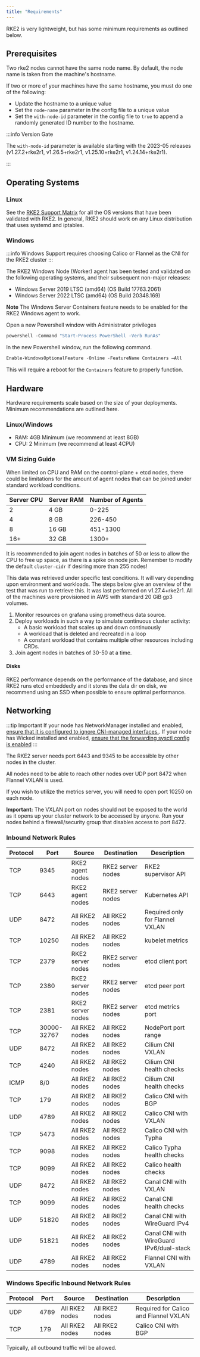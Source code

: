 ```yaml
---
title: "Requirements"
---
```


RKE2 is very lightweight, but has some minimum requirements as outlined below.

## Prerequisites

Two rke2 nodes cannot have the same node name. By default, the node name is taken from the machine's hostname.

If two or more of your machines have the same hostname, you must do one of the following:

* Update the hostname to a unique value
* Set the `node-name` parameter in the config file to a unique value
* Set the `with-node-id` parameter in the config file to `true` to append a randomly generated ID number to the hostname.

:::info Version Gate

The `with-node-id` parameter is available starting with the 2023-05 releases (v1.27.2+rke2r1, v1.26.5+rke2r1, v1.25.10+rke2r1, v1.24.14+rke2r1).

:::

## Operating Systems

### Linux

See the [RKE2 Support Matrix](https://www.suse.com/suse-rke2/support-matrix/all-supported-versions) for all the OS versions that have been validated with RKE2. In general, RKE2 should work on any Linux distribution that uses systemd and iptables.

### Windows

:::info
Windows Support requires choosing Calico or Flannel as the CNI for the RKE2 cluster
:::

The RKE2 Windows Node (Worker) agent has been tested and validated on the following operating systems, and their subsequent non-major releases:

* Windows Server 2019 LTSC (amd64) (OS Build 17763.2061)
* Windows Server 2022 LTSC (amd64) (OS Build 20348.169)

**Note** The Windows Server Containers feature needs to be enabled for the RKE2 Windows agent to work.

Open a new Powershell window with Administrator privileges
```powershell
powershell -Command "Start-Process PowerShell -Verb RunAs"
```

In the new Powershell window, run the following command.
```powershell
Enable-WindowsOptionalFeature -Online -FeatureName Containers –All
```

This will require a reboot for the `Containers` feature to properly function.

## Hardware

Hardware requirements scale based on the size of your deployments. Minimum recommendations are outlined here.

### Linux/Windows
*    RAM: 4GB Minimum (we recommend at least 8GB)
*    CPU: 2 Minimum (we recommend at least 4CPU)

### VM Sizing Guide
When limited on CPU and RAM on the control-plane + etcd nodes, there could be limitations for the amount of agent nodes that can be joined under standard workload conditions.

| Server CPU | Server RAM | Number of Agents |
| ---------- | ---------- | ---------------- |
| 2          | 4 GB       | 0-225            |
| 4          | 8 GB       | 226-450          |
| 8          | 16 GB      | 451-1300         |
| 16+        | 32 GB      | 1300+            |

It is recommended to join agent nodes in batches of 50 or less to allow the CPU to free up space, as there is a spike on node join. Remember to modify the default `cluster-cidr` if desiring more than 255 nodes!

This data was retrieved under specific test conditions. It will vary depending upon environment and workloads. The steps below give an overview of the test that was run to retrieve this. It was last performed on v1.27.4+rke2r1. All of the machines were provisioned in AWS with standard 20 GiB gp3 volumes.
1. Monitor resources on grafana using prometheus data source.
2. Deploy workloads in such a way to simulate continuous cluster activity:
    - A basic workload that scales up and down continuously
    - A workload that is deleted and recreated in a loop
    - A constant workload that contains multiple other resources including CRDs.
3. Join agent nodes in batches of 30-50 at a time.

#### Disks

RKE2 performance depends on the performance of the database, and since RKE2 runs etcd embeddedly and it stores the data dir on disk, we recommend using an SSD when possible to ensure optimal performance.

## Networking

:::tip Important
If your node has NetworkManager installed and enabled, [ensure that it is configured to ignore CNI-managed interfaces.](../known_issues.md#networkmanager). If your node has Wicked installed and enabled, [ensure that the forwarding sysctl config is enabled](../known_issues.md#wicked)
:::

The RKE2 server needs port 6443 and 9345 to be accessible by other nodes in the cluster.

All nodes need to be able to reach other nodes over UDP port 8472 when Flannel VXLAN is used.

If you wish to utilize the metrics server, you will need to open port 10250 on each node.

**Important:** The VXLAN port on nodes should not be exposed to the world as it opens up your cluster network to be accessed by anyone. Run your nodes behind a firewall/security group that disables access to port 8472.

### Inbound Network Rules

| Protocol | Port        | Source            | Destination       | Description
|----------|-------------|-------------------|-------------------|---|
| TCP      | 9345        | RKE2 agent nodes  | RKE2 server nodes | RKE2 supervisor API
| TCP      | 6443        | RKE2 agent nodes  | RKE2 server nodes | Kubernetes API
| UDP      | 8472        | All RKE2 nodes    | All RKE2 nodes    | Required only for Flannel VXLAN
| TCP      | 10250       | All RKE2 nodes    | All RKE2 nodes    | kubelet metrics
| TCP      | 2379        | RKE2 server nodes | RKE2 server nodes | etcd client port
| TCP      | 2380        | RKE2 server nodes | RKE2 server nodes | etcd peer port
| TCP      | 2381        | RKE2 server nodes | RKE2 server nodes | etcd metrics port
| TCP      | 30000-32767 | All RKE2 nodes    | All RKE2 nodes    | NodePort port range
| UDP      | 8472        | All RKE2 nodes    | All RKE2 nodes    | Cilium CNI VXLAN
| TCP      | 4240        | All RKE2 nodes    | All RKE2 nodes    | Cilium CNI health checks
| ICMP     | 8/0         | All RKE2 nodes    | All RKE2 nodes    | Cilium CNI health checks
| TCP      | 179         | All RKE2 nodes    | All RKE2 nodes    | Calico CNI with BGP
| UDP      | 4789        | All RKE2 nodes    | All RKE2 nodes    | Calico CNI with VXLAN
| TCP      | 5473        | All RKE2 nodes    | All RKE2 nodes    | Calico CNI with Typha
| TCP      | 9098        | All RKE2 nodes    | All RKE2 nodes    | Calico Typha health checks
| TCP      | 9099        | All RKE2 nodes    | All RKE2 nodes    | Calico health checks
| UDP      | 8472        | All RKE2 nodes    | All RKE2 nodes    | Canal CNI with VXLAN
| TCP      | 9099        | All RKE2 nodes    | All RKE2 nodes    | Canal CNI health checks
| UDP      | 51820       | All RKE2 nodes    | All RKE2 nodes    | Canal CNI with WireGuard IPv4
| UDP      | 51821       | All RKE2 nodes    | All RKE2 nodes    | Canal CNI with WireGuard IPv6/dual-stack
| UDP      | 4789        | All RKE2 nodes    | All RKE2 nodes    | Flannel CNI with VXLAN

### Windows Specific Inbound Network Rules

| Protocol | Port | Source            | Destination       | Description
|----------|------|-------------------|-------------------|---|
| UDP      | 4789 | All RKE2 nodes    | All RKE2 nodes    | Required for Calico and Flannel VXLAN
| TCP      | 179  | All RKE2 nodes    | All RKE2 nodes    | Calico CNI with BGP

Typically, all outbound traffic will be allowed.
